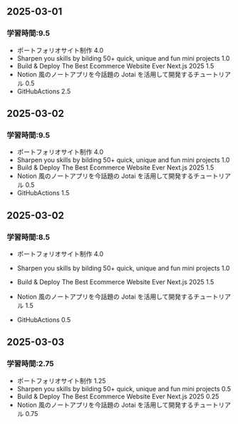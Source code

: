 ## 2025-03-01

### 学習時間:9.5

- ポートフォリオサイト制作 4.0
- Sharpen you skills by bilding 50+ quick, unique and fun mini projects 1.0
- Build & Deploy The Best Ecommerce Website Ever Next.js 2025 1.5
- Notion 風のノートアプリを今話題の Jotai を活用して開発するチュートリアル 0.5
- GitHubActions 2.5

## 2025-03-02

### 学習時間:9.5

- ポートフォリオサイト制作 4.0
- Sharpen you skills by bilding 50+ quick, unique and fun mini projects 1.0
- Build & Deploy The Best Ecommerce Website Ever Next.js 2025 1.5
- Notion 風のノートアプリを今話題の Jotai を活用して開発するチュートリアル 0.5
- GitHubActions 1.5

## 2025-03-02

### 学習時間:8.5

- ポートフォリオサイト制作 4.0

- Sharpen you skills by bilding 50+ quick, unique and fun mini projects 1.0
- Build & Deploy The Best Ecommerce Website Ever Next.js 2025 1.5
- Notion 風のノートアプリを今話題の Jotai を活用して開発するチュートリアル 1.5
- GitHubActions 0.5

## 2025-03-03

### 学習時間:2.75

- ポートフォリオサイト制作 1.25
- Sharpen you skills by bilding 50+ quick, unique and fun mini projects 0.5
- Build & Deploy The Best Ecommerce Website Ever Next.js 2025 0.25
- Notion 風のノートアプリを今話題の Jotai を活用して開発するチュートリアル 0.75
